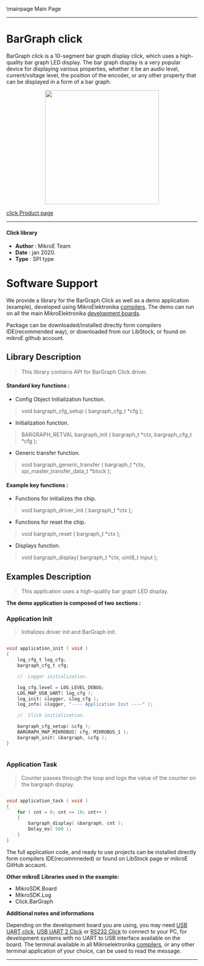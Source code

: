 \mainpage Main Page
 
 

---
# BarGraph click

BarGraph click is a 10-segment bar graph display click, which uses a high-quality bar graph LED display. The bar graph display is a very popular device for displaying various properties, whether it be an audio level, current/voltage level, the position of the encoder, or any other property that can be displayed in a form of a bar graph.

<p align="center">
  <img src="http://download.mikroe.com/images/click_for_ide/bargraph_click.png" height=300px>
</p>


[click Product page](<https://www.mikroe.com/bargraph-click>)

---


#### Click library 

- **Author**        : MikroE Team
- **Date**          : jan 2020.
- **Type**          : SPI type


# Software Support

We provide a library for the BarGraph Click 
as well as a demo application (example), developed using MikroElektronika 
[compilers](http://shop.mikroe.com/compilers). 
The demo can run on all the main MikroElektronika [development boards](http://shop.mikroe.com/development-boards).

Package can be downloaded/installed directly form compilers IDE(recommended way), or downloaded from our LibStock, or found on mikroE github account. 

## Library Description

> This library contains API for BarGraph Click driver.

#### Standard key functions :

- Config Object Initialization function.
> void bargraph_cfg_setup ( bargraph_cfg_t *cfg ); 
 
- Initialization function.
> BARGRAPH_RETVAL bargraph_init ( bargraph_t *ctx, bargraph_cfg_t *cfg );

- Generic transfer function.
> void bargraph_generic_transfer ( bargraph_t *ctx, spi_master_transfer_data_t *block );


#### Example key functions :

- Functions for initializes the chip.
> void bargraph_driver_init ( bargraph_t *ctx );
 
- Functions for reset the chip.
> void bargraph_reset ( bargraph_t *ctx );

- Displays function.
> void bargraph_display( bargraph_t *ctx, uint8_t input );

## Examples Description

> This application uses a high-quality bar graph LED display. 

**The demo application is composed of two sections :**

### Application Init 

> Initializes driver init and BarGraph init. 

```c

void application_init ( void )
{
    log_cfg_t log_cfg;
    bargraph_cfg_t cfg;

    //  Logger initialization.

    log_cfg.level = LOG_LEVEL_DEBUG;
    LOG_MAP_USB_UART( log_cfg );
    log_init( &logger, &log_cfg );
    log_info( &logger, "---- Application Init ----" );

    //  Click initialization.

    bargraph_cfg_setup( &cfg );
    BARGRAPH_MAP_MIKROBUS( cfg, MIKROBUS_1 );
    bargraph_init( &bargraph, &cfg );
}
  
```

### Application Task

> Counter passes through the loop and logs the value of the counter on the bargraph display.

```c

void application_task ( void )
{
    for ( cnt = 0; cnt <= 10; cnt++ )
    {
        bargraph_display( &bargraph, cnt );
        Delay_ms( 500 );
    }
}  

```

The full application code, and ready to use projects can be  installed directly form compilers IDE(recommneded) or found on LibStock page or mikroE GitHub accaunt.

**Other mikroE Libraries used in the example:** 

- MikroSDK.Board
- MikroSDK.Log
- Click.BarGraph

**Additional notes and informations**

Depending on the development board you are using, you may need 
[USB UART click](http://shop.mikroe.com/usb-uart-click), 
[USB UART 2 Click](http://shop.mikroe.com/usb-uart-2-click) or 
[RS232 Click](http://shop.mikroe.com/rs232-click) to connect to your PC, for 
development systems with no UART to USB interface available on the board. The 
terminal available in all Mikroelektronika 
[compilers](http://shop.mikroe.com/compilers), or any other terminal application 
of your choice, can be used to read the message.



---
